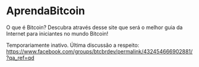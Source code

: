# AprendaBitcoin
O que é Bitcoin? Descubra através desse site que será o melhor guia da Internet para iniciantes no mundo Bitcoin!

Temporariamente inativo.
Última discussão a respeito: https://www.facebook.com/groups/btcbrdev/permalink/432454666902881/?qa_ref=qd
